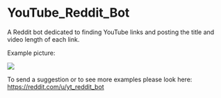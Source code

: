 # YouTube_Reddit_Bot
A Reddit bot dedicated to finding YouTube links and posting the title and video length of each link.

Example picture:

<img src="http://i.imgur.com/CdjwxXY.png"></img>

To send a suggestion or to see more examples please look here: https://reddit.com/u/yt_reddit_bot

